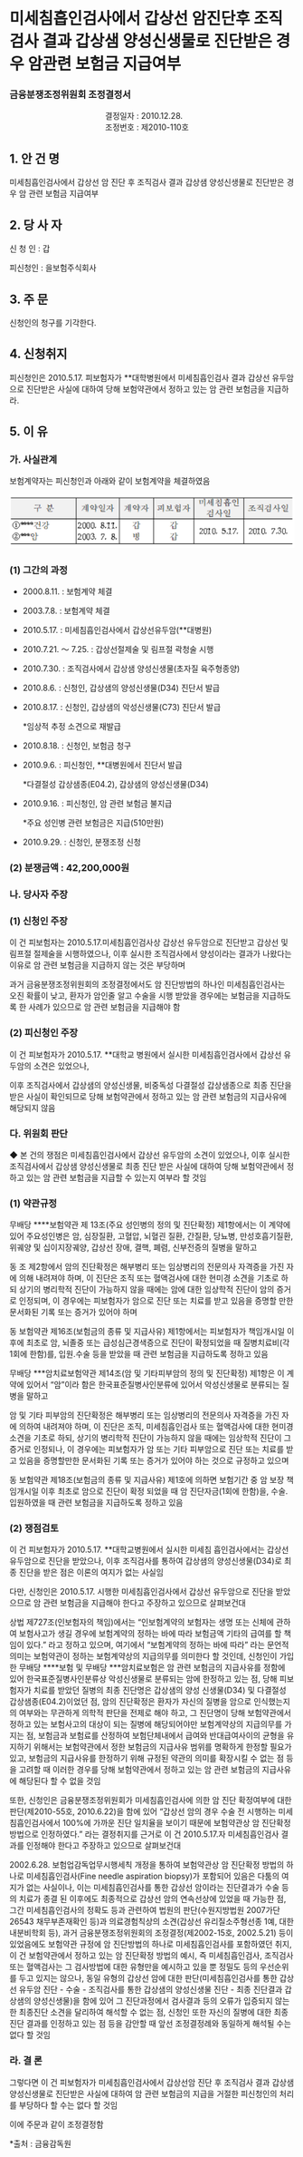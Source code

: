 # 미세침흡인검사에서 갑상선 암진단후 조직검사 결과 갑상샘 양성신생물로 진단받은 경우 암관련 보험금 지급여부

### 금융분쟁조정위원회 조정결정서

&nbsp;&nbsp;&nbsp;&nbsp;&nbsp;&nbsp;&nbsp;&nbsp;&nbsp;&nbsp; &nbsp;&nbsp;&nbsp;&nbsp;&nbsp;&nbsp;&nbsp;&nbsp;&nbsp;&nbsp; &nbsp;&nbsp;&nbsp;&nbsp;&nbsp;&nbsp;&nbsp;&nbsp;&nbsp;&nbsp; &nbsp;&nbsp;&nbsp;&nbsp;&nbsp;&nbsp;&nbsp;&nbsp;&nbsp;&nbsp;결정일자 : 2010.12.28.<br>&nbsp;&nbsp;&nbsp;&nbsp;&nbsp;&nbsp;&nbsp;&nbsp;&nbsp;&nbsp; &nbsp;&nbsp;&nbsp;&nbsp;&nbsp;&nbsp;&nbsp;&nbsp;&nbsp;&nbsp; &nbsp;&nbsp;&nbsp;&nbsp;&nbsp;&nbsp;&nbsp;&nbsp;&nbsp;&nbsp; &nbsp;&nbsp;&nbsp;&nbsp;&nbsp;&nbsp;&nbsp;&nbsp;&nbsp;
조정번호 : 제2010-110호

## 1. 안 건 명
미세침흡인검사에서 갑상선 암 진단 후 조직검사 결과 갑상샘 양성신생물로 진단받은 경우 암 관련 보험금 지급여부

## 2. 당 사 자 

신 청 인  : 갑

피신청인  : 을보험주식회사
            

## 3. 주    문
신청인의 청구를 기각한다. 


## 4. 신청취지 

피신청인은 2010.5.17. 피보험자가 **대학병원에서 미세침흡인검사 결과 갑상선 유두암으로 진단받은 사실에 대하여 당해 보험약관에서 정하고 있는 암 관련 보험금을 지급하라. 

## 5. 이   유 

### 가. 사실관계
 
보험계약자는 피신청인과 아래와 같이 보험계약을 체결하였음

![alt image](https://raw.githubusercontent.com/aijinet/bodoc-claim-contents/master/contents/images/135_1.PNG)

<!--
구 분
계약일자
계약자
피보험자
미세침흡인검사일
조직검사일
****건강
***암
2000. 8.11.
2003. 7. 8.
갑
병
갑
갑
2010. 5.17.
2010. 7.30.
-->


### (1) 그간의 과정

  * 2000.8.11. : 보험계약 체결

  * 2003.7.8. : 보험계약 체결
  
  * 2010.5.17. : 미세침흡인검사에서 갑상선유두암(**대병원)
  
  * 2010.7.21. ～ 7.25. : 갑상선절제술 및 림프절 곽청술 시행

  * 2010.7.30. : 조직검사에서 갑상샘 양성신생물(초자질 육주형종양) 
  
  * 2010.8.6. : 신청인, 갑상샘의 양성신생물(D34) 진단서 발급
  
  * 2010.8.17. : 신청인, 갑상샘의 악성신생물(C73) 진단서 발급 

    *임상적 추정 소견으로 재발급

  * 2010.8.18. : 신청인, 보험금 청구
  
  * 2010.9.6. : 피신청인, **대병원에서 진단서 발급
    
    *다결절성 갑상샘종(E04.2), 갑상샘의 양성신생물(D34)

  * 2010.9.16. : 피신청인, 암 관련 보험금 불지급
   
     *주요 성인병 관련 보험금은 지급(510만원)
  
  * 2010.9.29. : 신청인, 분쟁조정 신청
   
### (2) 분쟁금액 : 42,200,000원

### 나. 당사자 주장 

### (1) 신청인 주장 

이 건 피보험자는 2010.5.17.미세침흡인검사상 갑상선 유두암으로 진단받고 갑상선 및 림프절 절제술을 시행하였으나, 이후 실시한 조직검사에서 양성이라는 결과가 나왔다는 이유로 암 관련 보험금을  지급하지 않는 것은 부당하며  

과거 금융분쟁조정위원회의 조정결정에서도 암 진단방법의 하나인 미세침흡인검사는 오진 확률이 낮고, 환자가 암인줄 알고 수술을 시행 받았을 경우에는 보험금을 지급하도록 한 사례가 있으므로 암 관련 보험금을 지급해야 함 

### (2) 피신청인 주장

이 건 피보험자가 2010.5.17. **대학교 병원에서 실시한 미세침흡인검사에서 갑상선 유두암의 소견은 있었으나, 

이후 조직검사에서 갑상샘의 양성신생물, 비중독성 다결절성 갑상샘종으로 최종 진단을 받은 사실이 확인되므로 당해 보험약관에서 정하고 있는 암 관련 보험금의 지급사유에 해당되지 않음  
 
### 다. 위원회 판단

 ◆ 본 건의 쟁점은 미세침흡인검사에서 갑상선 유두암의 소견이 있었으나, 이후 실시한 조직검사에서 갑상샘 양성신생물로 최종 진단 받은 사실에 대하여 당해 보험약관에서 정하고 있는 암 관련 보험금을 지급할 수 있는지 여부라 할 것임

### (1) 약관규정  

무배당 ****보험약관 제 13조(주요 성인병의 정의 및 진단확정) 제1항에서는 이 계약에 있어 주요성인병은 암, 심장질환, 고혈압, 뇌혈괸 질환, 간질환, 당뇨병, 만성호흡기질환, 위궤양 및 십이지장궤양, 갑상선 장애, 결핵, 폐렴, 신부전증의 질병을 말하고 

동 조 제2항에서 암의 진단확정은 해부병리 또는 임상병리의 전문의사 자격증을 가진 자에 의해 내려져야 하며, 이 진단은 조직 또는 혈액검사에 대한 현미경 소견을 기초로 하되 상기의 병리학적 진단이 가능하지 않을 때에는 암에 대한 임상학적 진단이 암의 증거로 인정되며, 이 경우에는 피보험자가 암으로 진단 또는 치료를 받고 있음을 증명할 만한 문서화된 기록 또는 증거가 있어야 하며

동 보험약관 제16조(보험금의 종류 및 지급사유) 제1항에서는 피보험자가 책임개시일 이후에 최초로 암, 뇌졸중 또는 급성심근경색증으로 진단이 확정되었을 때 질병치료비(각 1회에 한함)를, 입원․수술 등을 받았을 때 관련 보험금을 지급하도록 정하고 있음 

무배당 ***암치료보험약관 제14조(암 및 기타피부암의 정의 및 진단확정) 제1항은 이 계약에 있어서 “암”이라 함은 한국표준질병사인분류에 있어서 악성신생물로 분류되는 질병을 말하고

암 및 기타 피부암의 진단확정은 해부병리 또는 임상병리의 전문의사 자격증을 가진 자에 의하여 내려져야 하며, 이 진단은 조직, 미세침흡인검사 또는 혈액검사에 대한 현미경 소견을 기초로 하되, 상기의 병리학적 진단이 가능하지 않을 때에는 임상학적 진단이 그 증거로 인정되나, 이 경우에는 피보험자가 암 또는 기타 피부암으로 진단 또는 치료를 받고 있음을 증명할만한 문서화된 기록 또는 증거가 있어야 하는 것으로 규정하고 있으며

동 보험약관 제18조(보험금의 종류 및 지급사유) 제1호에 의하면 보험기간 중 암 보장 책임개시일 이후 최초로 암으로 진단이 확정 되었을 때 암 진단자금(1회에 한함)을, 수술․입원하였을 때 관련 보험금을 지급하도록 정하고 있음 

   
### (2) 쟁점검토  

이 건 피보험자가 2010.5.17. **대학교병원에서 실시한 미세침 흡인검사에서는 갑상선 유두암으로 진단을 받았으나, 이후 조직검사를 통하여 갑상샘의 양성신생물(D34)로 최종 진단을 받은 점은 이론의 여지가 없는 사실임

다만, 신청인은 2010.5.17. 시행한 미세침흡인검사에서 갑상선 유두암으로 진단을 받았으므로 암 관련 보험금을 지급해야 한다고 주장하고 있으므로 살펴보건대 

상법 제727조(인보험자의 책임)에서는 “인보험계약의 보험자는 생명 또는 신체에 관하여 보험사고가 생길 경우에 보험계약의 정하는 바에 따라 보험금액 기타의 급여를 할 책임이 있다.” 라고 정하고 있으며, 여기에서 “보험계약의 정하는 바에 따라” 라는 문언적 의미는 보험약관이 정하는 보험계약상의 지급의무를 의미한다 할 것인데, 신청인이 가입한 무배당 ****보험 및 무배당 ***암치료보험은 암 관련 보험금의 지급사유를 정함에 있어 한국표준질병사인분류상 악성신생물로 분류되는 암에 한정하고 있는 점, 당해 피보험자가 치료를 받았던 질병의 최종 진단명은 갑상샘의 양성 신생물(D34) 및 다결절성 갑상샘종(E04.2)이었던 점, 암의 진단확정은 환자가 자신의 질병을 암으로 인식했는지의 여부와는 무관하게 의학적 판단을 전제로 해야 하고, 그 진단명이 당해 보험약관에서 정하고 있는 보험사고의 대상이 되는 질병에 해당되어야만 보험계약상의 지급의무를 가지는 점, 보험금과 보험료를 산정하여 보험단체내에서 급여와 반대급여사이의 균형을 유지하기 위해서는 보험약관에서 정한 보험금의 지급사유 범위를 명확하게 한정할 필요가 있고, 보험금의 지급사유를 한정하기 위해 규정된 약관의 의미를 확장시킬 수 없는 점 등을 고려할 때 이러한 경우를 당해 보험약관에서 정하고 있는 암 관련 보험금의 지급사유에 해당된다 할 수 없을 것임

또한, 신청인은 금융분쟁조정위원회가 미세침흡인검사에 의한 암 진단 확정여부에 대한 판단(제2010-55호, 2010.6.22)을 함에 있어 “갑상선 암의 경우 수술 전 시행하는 미세침흡인검사에서 100%에 가까운 진단 일치율을 보이기 때문에 보험약관상 암 진단확정 방법으로 인정하였다.” 라는 결정취지를 근거로 이 건 2010.5.17.자 미세침흡인검사 결과를 인정해야 한다고 주장하고 있으므로 살펴보건대   

2002.6.28. 보험업감독업무시행세칙 개정을 통하여 보험약관상 암 진단확정 방법의 하나로 미세침흡인검사(Fine needle aspiration biopsy)가 포함되어 있음은 다툼의 여지가 없는 사실이나, 이는 미세침흡인검사를 통한 갑상선 암이라는 진단결과가 수술 등의 치료가 종결 된 이후에도 최종적으로 갑상선 암의 연속선상에 있었을 때 가능한 점, 그간 미세침흡인검사의 정확도 등과 관련하여 법원의 판단(수원지방법원 2007가단26543 채무부존재확인 등)과 의료경험칙상의 소견(갑상선 유리질소주형선종 1예, 대한내분비학회 등), 과거 금융분쟁조정위원회의 조정결정(제2002-15호, 2002.5.21) 등이 있었음에도 보험약관 규정에 암 진단방법의 하나로 미세침흡인검사를 포함하였던 취지, 이 건 보험약관에서 정하고 있는 암 진단확정 방법의 예시, 즉 미세침흡인검사, 조직검사 또는 혈액검사는 그 검사방법에 대한 유형만을 예시하고 있을 뿐 정밀도 등의 우선순위를 두고 있지는 않으나, 동일 유형의 갑상선 암에 대한 판단(미세침흡인검사를 통한 갑상선 유두암 진단 - 수술 - 조직검사를 통한 갑상샘의 양성신생물 진단 - 최종 진단결과 갑상샘의 양성신생물)을 함에 있어 그 진단과정에서 검사결과 등의 오류가 입증되지 않는 한 최종진단 소견을 달리하여 해석할 수 없는 점, 신청인 또한 자신의 질병에 대한 최종 진단 결과를 인정하고 있는 점 등을 감안할 때 앞선 조정결정례와 동일하게 해석될 수는 없다 할 것임

### 라. 결 론   

그렇다면 이 건 피보험자가 미세침흡인검사에서 갑상선암 진단 후 조직검사 결과 갑상샘 양성신생물로 진단받은 사실에 대하여 암 관련 보험금의 지급을 거절한 피신청인의 처리를 부당하다 할 수는 없다 할 것임

이에 주문과 같이 조정결정함    

*출처 : 금융감독원
